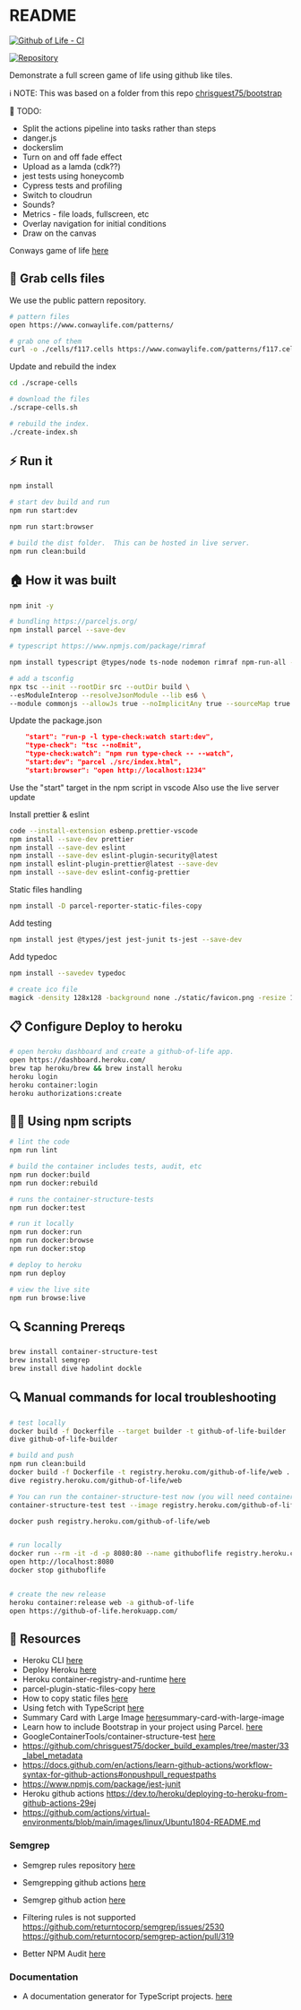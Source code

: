 # README

[![Github of Life - CI](https://github.com/chrisguest75/github-of-life/actions/workflows/ci-github-of-life.yaml/badge.svg)](https://github.com/chrisguest75/github-of-life/actions/workflows/ci-github-of-life.yaml)  

[![Repository](https://skillicons.dev/icons?i=docker,nginx,bash,linux,html,typescript,jest,vscode)](https://skillicons.dev)

Demonstrate a full screen game of life using github like tiles.  

ℹ️ NOTE: This was based on a folder from this repo [chrisguest75/bootstrap](https://github.com/chrisguest75/bootstrap)

📝 TODO:

* Split the actions pipeline into tasks rather than steps
* danger.js
* dockerslim
* Turn on and off fade effect
* Upload as a lamda (cdk??)
* jest tests using honeycomb
* Cypress tests and profiling
* Switch to cloudrun
* Sounds?
* Metrics - file loads, fullscreen, etc
* Overlay navigation for initial conditions
* Draw on the canvas

Conways game of life [here](https://en.wikipedia.org/wiki/Conway%27s_Game_of_Life)  

## 📲 Grab cells files

We use the public pattern repository.  

```sh
# pattern files
open https://www.conwaylife.com/patterns/

# grab one of them
curl -o ./cells/f117.cells https://www.conwaylife.com/patterns/f117.cells
```

Update and rebuild the index  

```sh
cd ./scrape-cells

# download the files
./scrape-cells.sh

# rebuild the index.
./create-index.sh
```

## ⚡️ Run it

```sh
npm install

# start dev build and run
npm run start:dev

npm run start:browser

# build the dist folder.  This can be hosted in live server. 
npm run clean:build
```

## 🏠 How it was built

```sh
npm init -y  

# bundling https://parceljs.org/
npm install parcel --save-dev

# typescript https://www.npmjs.com/package/rimraf

npm install typescript @types/node ts-node nodemon rimraf npm-run-all --save-dev  

# add a tsconfig
npx tsc --init --rootDir src --outDir build \
--esModuleInterop --resolveJsonModule --lib es6 \
--module commonjs --allowJs true --noImplicitAny true --sourceMap true
```

Update the package.json

```json
    "start": "run-p -l type-check:watch start:dev",
    "type-check": "tsc --noEmit",
    "type-check:watch": "npm run type-check -- --watch",
    "start:dev": "parcel ./src/index.html",
    "start:browser": "open http://localhost:1234"
```

Use the "start" target in the npm script in vscode
Also use the live server update

Install prettier & eslint

```sh
code --install-extension esbenp.prettier-vscode
npm install --save-dev prettier 
npm install --save-dev eslint 
npm install --save-dev eslint-plugin-security@latest 
npm install eslint-plugin-prettier@latest --save-dev 
npm install --save-dev eslint-config-prettier
```

Static files handling

```sh
npm install -D parcel-reporter-static-files-copy
```

Add testing

```sh
npm install jest @types/jest jest-junit ts-jest --save-dev  
```

Add typedoc

```sh
npm install --savedev typedoc           
```

```sh
# create ico file
magick -density 128x128 -background none ./static/favicon.png -resize 128x128 ./static/favicon.ico
```

## 📋 Configure Deploy to heroku

```sh
# open heroku dashboard and create a github-of-life app.
open https://dashboard.heroku.com/
brew tap heroku/brew && brew install heroku
heroku login
heroku container:login
heroku authorizations:create       
```

## 👨‍💻 Using npm scripts

```sh
# lint the code
npm run lint 

# build the container includes tests, audit, etc
npm run docker:build
npm run docker:rebuild

# runs the container-structure-tests
npm run docker:test

# run it locally
npm run docker:run 
npm run docker:browse
npm run docker:stop

# deploy to heroku
npm run deploy

# view the live site
npm run browse:live
```

## 🔍 Scanning Prereqs

```sh
brew install container-structure-test
brew install semgrep
brew install dive hadolint dockle
```

## 🔍 Manual commands for local troubleshooting

```sh
# test locally
docker build -f Dockerfile --target builder -t github-of-life-builder .
dive github-of-life-builder

# build and push
npm run clean:build   
docker build -f Dockerfile -t registry.heroku.com/github-of-life/web .
dive registry.heroku.com/github-of-life/web

# You can run the container-structure-test now (you will need container-structure-test installed)
container-structure-test test --image registry.heroku.com/github-of-life/web --config ./container-structure-tests.yaml 

docker push registry.heroku.com/github-of-life/web


# run locally 
docker run --rm -it -d -p 8080:80 --name githuboflife registry.heroku.com/github-of-life/web  
open http://localhost:8080
docker stop githuboflife


# create the new release
heroku container:release web -a github-of-life
open https://github-of-life.herokuapp.com/
```

## 👀 Resources

* Heroku CLI [here](https://devcenter.heroku.com/articles/heroku-cli)
* Deploy Heroku [here](https://dashboard.heroku.com/apps/leaving-conde/deploy/heroku-container)
* Heroku container-registry-and-runtime [here](https://devcenter.heroku.com/articles/container-registry-and-runtime)
* parcel-plugin-static-files-copy [here](https://github.com/elwin013/parcel-reporter-static-files-copy)
* How to copy static files [here](https://stackoverflow.com/questions/63102658/how-to-serve-a-json-file-with-parcel-without-bundling-it)
* Using fetch with TypeScript [here](https://kentcdodds.com/blog/using-fetch-with-type-script)
* Summary Card with Large Image [here](https://developer.twitter.com/en/docs/twitter-for-websites/cards/overview/)summary-card-with-large-image
* Learn how to include Bootstrap in your project using Parcel. [here](https://getbootstrap.com/docs/5.0/getting-started/parcel/)
* GoogleContainerTools/container-structure-test [here](https://github.com/GoogleContainerTools/container-structure-test)
* https://github.com/chrisguest75/docker_build_examples/tree/master/33_label_metadata
* https://docs.github.com/en/actions/learn-github-actions/workflow-syntax-for-github-actions#onpushpull_requestpaths
* https://www.npmjs.com/package/jest-junit
* Heroku github actions https://dev.to/heroku/deploying-to-heroku-from-github-actions-29ej
* https://github.com/actions/virtual-environments/blob/main/images/linux/Ubuntu1804-README.md

### Semgrep
* Semgrep rules repository [here](https://github.com/returntocorp/semgrep-rules)
* Semgrepping github actions [here](https://semgrep.dev/docs/semgrep-ci/sample-ci-configs/#github-actions)
* Semgrep github action [here](https://github.com/marketplace/actions/semgrep-action)

* Filtering rules is not supported
https://github.com/returntocorp/semgrep/issues/2530
https://github.com/returntocorp/semgrep-action/pull/319

* Better NPM Audit [here](https://www.npmjs.com/package/better-npm-audit)

### Documentation

* A documentation generator for TypeScript projects. [here](https://typedoc.org/)
